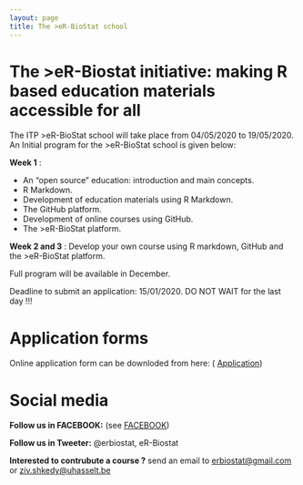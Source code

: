 ```yaml
---
layout: page
title: The >eR-BioStat school
---
```

# The >eR-Biostat initiative: making R based education materials accessible for all


The ITP >eR-BioStat school will take place from 04/05/2020 to 19/05/2020. An Initial program for the >eR-BioStat school is given below:

**Week 1** :

* An “open source” education: introduction and main concepts.
* R Markdown.
* Development of education materials using R Markdown.
* The GitHub platform.
* Development of online courses using GitHub.
* The >eR-BioStat platform.

**Week 2 and 3** :
Develop your own course using R markdown, GitHub and the >eR-BioStat platform.

Full program will be available in December.

Deadline to submit an application: 15/01/2020. DO NOT WAIT for the last day !!!



# Application forms  
 
Online application form can be downloded from here: ( [Application](https://docs.google.com/forms/d/e/1FAIpQLScoXI7plTmAN-gDECKkrt6wuETurkCf2sQbcXTH1cUtMnlD-A/viewform))  

# Social media 

**Follow us in FACEBOOK:** (see [FACEBOOK](https://www.facebook.com/ER-BioStat-1463845487001786/))

**Follow us in Tweeter:** @erbiostat, eR-Biostat

**Interested to contrubute a course ?**  send an email to 	erbiostat@gmail.com or ziv.shkedy@uhasselt.be
